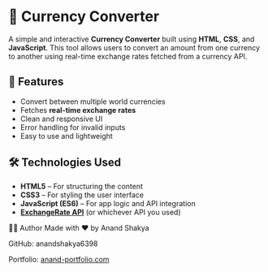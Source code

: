 # 💱 Currency Converter

A simple and interactive **Currency Converter** built using **HTML**, **CSS**, and **JavaScript**. This tool allows users to convert an amount from one currency to another using real-time exchange rates fetched from a currency API.

## 🚀 Features

- Convert between multiple world currencies
- Fetches **real-time exchange rates**
- Clean and responsive UI
- Error handling for invalid inputs
- Easy to use and lightweight


## 🛠️ Technologies Used

- **HTML5** – For structuring the content
- **CSS3** – For styling the user interface
- **JavaScript (ES6)** – For app logic and API integration
- **[ExchangeRate API](https://www.exchangerate-api.com/)** (or whichever API you used)

🧑‍💻 Author
Made with ❤️ by Anand Shakya

GitHub: anandshakya6398

Portfolio: [anand-portfolio.com](https://anandkumar-portfoilo.netlify.app)
